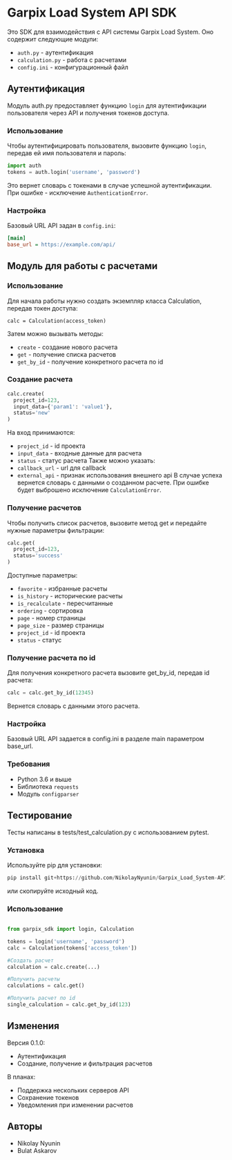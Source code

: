 # Garpix Load System API SDK

Это SDK для взаимодействия с API системы Garpix Load System. Оно содержит следующие модули:

- `auth.py` - аутентификация
- `calculation.py` - работа с расчетами
- `config.ini` - конфигурационный файл

## Аутентификация

Модуль auth.py предоставляет функцию `login` для аутентификации пользователя через API и получения токенов доступа.
### Использование
Чтобы аутентифицировать пользователя, вызовите функцию `login`, передав ей имя пользователя и пароль:

```python
import auth
tokens = auth.login('username', 'password')
```

Это вернет словарь с токенами в случае успешной аутентификации. 
При ошибке - исключение `AuthenticationError`.

### Настройка
Базовый URL API задан в `config.ini`:

```ini
[main]
base_url = https://example.com/api/
```

## Модуль для работы с расчетами

### Использование
Для начала работы нужно создать экземпляр класса Calculation, передав токен доступа:

```
calc = Calculation(access_token)
```
Затем можно вызывать методы:

- `create` - создание нового расчета
- `get` - получение списка расчетов
- `get_by_id` - получение конкретного расчета по id

### Создание расчета
```python
calc.create(
  project_id=123,
  input_data={'param1': 'value1'},
  status='new'  
)
```
На вход принимаются:
- `project_id` - id проекта
- `input_data` - входные данные для расчета
- `status` - статус расчета
Также можно указать:
- `callback_url` - url для callback
- `external_api` - признак использования внешнего api
В случае успеха вернется словарь с данными о созданном расчете.
При ошибке будет выброшено исключение `CalculationError`.

### Получение расчетов
Чтобы получить список расчетов, вызовите метод get и передайте нужные параметры фильтрации:

```python
calc.get(
  project_id=123,
  status='success'
)
```
Доступные параметры:

- `favorite` - избранные расчеты
- `is_history` - исторические расчеты
- `is_recalculate` - пересчитанные
- `ordering` - сортировка
- `page` - номер страницы
- `page_size` - размер страницы
- `project_id` - id проекта
- `status` - статус

### Получение расчета по id
Для получения конкретного расчета вызовите get_by_id, передав id расчета:

```python
calc = calc.get_by_id(12345)
```
Вернется словарь с данными этого расчета.

### Настройка
Базовый URL API задается в config.ini в разделе main параметром base_url.

### Требования

- Python 3.6 и выше
- Библиотека `requests`
- Модуль `configparser`

## Тестирование

Тесты написаны в tests/test_calculation.py с использованием pytest.
### Установка
Используйте pip для установки:
```python
pip install git+https://github.com/NikolayNyunin/Garpix_Load_System-API-SDK
```
или скопируйте исходный код.
### Использование
```python

from garpix_sdk import login, Calculation

tokens = login('username', 'password')
calc = Calculation(tokens['access_token'])

#Создать расчет
calculation = calc.create(...)

#Получить расчеты
calculations = calc.get()

#Получить расчет по id
single_calculation = calc.get_by_id(123)
```

## Изменения
Версия 0.1.0:
- Аутентификация
- Создание, получение и фильтрация расчетов

В планах:
- Поддержка нескольких серверов API
- Сохранение токенов
- Уведомления при изменении расчетов

## Авторы
- Nikolay Nyunin
- Bulat Askarov 


